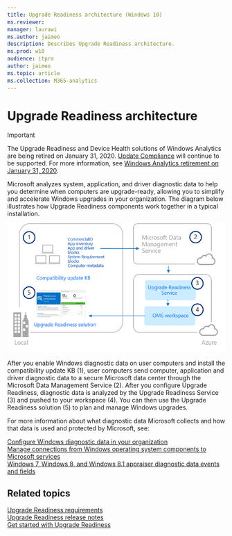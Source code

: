 ```yaml
---
title: Upgrade Readiness architecture (Windows 10)
ms.reviewer: 
manager: laurawi
ms.author: jaimeo
description: Describes Upgrade Readiness architecture.
ms.prod: w10
audience: itpro
author: jaimeo
ms.topic: article
ms.collection: M365-analytics
---
```


# Upgrade Readiness architecture

>[!IMPORTANT]
>The Upgrade Readiness and Device Health solutions of Windows Analytics are being retired on January 31, 2020. [Update Compliance](update-compliance-get-started.md) will continue to be supported. For more information, see [Windows Analytics retirement on January 31, 2020](https://support.microsoft.com/en-us/help/4521815/windows-analytics-retirement).

Microsoft analyzes system, application, and driver diagnostic data  to help you determine when computers are upgrade-ready, allowing you to simplify and accelerate Windows upgrades in your organization. The diagram below illustrates how Upgrade Readiness components work together in a typical installation. 

<!-- PRESERVING ORIGINAL IMAGE CODING JUST IN CASE 
<img src="media/image1.png" width="624" height="401" />
-->

![Upgrade Readiness architecture](../images/ur-arch-diagram.png)

After you enable Windows diagnostic data on user computers and install the compatibility update KB (1), user computers send computer, application and driver diagnostic data to a secure Microsoft data center through the Microsoft Data Management Service (2). After you configure Upgrade Readiness, diagnostic data is analyzed by the Upgrade Readiness Service (3) and pushed to your workspace (4). You can then use the Upgrade Readiness solution (5) to plan and manage Windows upgrades.

For more information about what diagnostic data Microsoft collects and how that data is used and protected by Microsoft, see:

[Configure Windows diagnostic data in your organization](/windows/configuration/configure-windows-diagnostic-data-in-your-organization)<BR>
[Manage connections from Windows operating system components to Microsoft services](/windows/configuration/manage-connections-from-windows-operating-system-components-to-microsoft-services)<BR>
[Windows 7, Windows 8, and Windows 8.1 appraiser diagnostic data events and fields](https://go.microsoft.com/fwlink/?LinkID=822965)<BR>

## **Related topics**

[Upgrade Readiness requirements](upgrade-readiness-requirements.md)<BR>
[Upgrade Readiness release notes](upgrade-readiness-requirements.md#important-information-about-this-release)<BR>
[Get started with Upgrade Readiness](upgrade-readiness-get-started.md)<BR>
